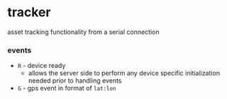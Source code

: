 tracker
===

asset tracking functionality from a serial connection


### events

- `R` - device ready
  - allows the server side to perform any device specific initialization needed prior to handling events
- `G` - gps event in format of `lat:lon`
